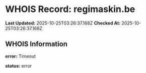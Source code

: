 # WHOIS Record: regimaskin.be

**Last Updated:** 2025-10-25T03:26:37.168Z
**Checked At:** 2025-10-25T03:26:37.168Z

## WHOIS Information

**error:** Timeout

**status:** error

